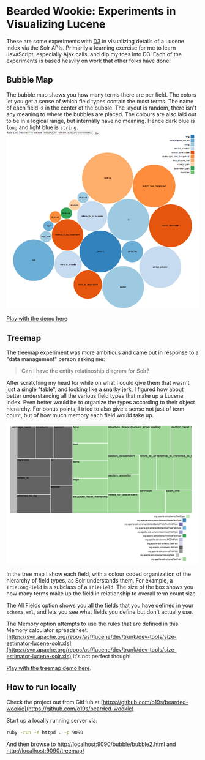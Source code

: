 # Bearded Wookie: Experiments in Visualizing Lucene

These are some experiments with [D3](http://d3js.org) in visualizing details of a Lucene index via the Solr APIs.  Primarily a learning exercise for me to learn JavaScript, especially Ajax calls, and dip my toes into D3.   Each of the experiments is based heavily on work that other folks have done!

## Bubble Map
The bubble map shows you how many terms there are per field.  The colors let you get a sense of which field types contain the most terms.  The name of each field is in the center of the bubble.   The layout is random, there isn't any meaning to where the bubbles are placed.  The colours are also laid out to be in a logical range, but internally have no meaning.  Hence dark blue is `long` and light blue is `string`.
![Bubble Map](bubble_chart_screenshot.png)

[Play with the demo here](http://opensourceconnections.com/bearded-wookie/bubble/bubble2.html)


## Treemap

The treemap experiment was more ambitious and came out in response to a "data management" person asking me:
> Can I have the entity relatinoship diagram for Solr?

After scratching my head for while on what I could give them that wasn't just a single "table", and looking like a snarky jerk, I figured how about better understanding all the various field types that make up a Lucene index.   Even better would be to organize the types according to their object hierarchy.  For bonus points, I tried to also give a sense not just of term count, but of how much memory each field would take up.

![](opensourceconnections_com_bearded-wookie_treemap_.png)

In the tree map I show each field, with a colour coded organization of the hierarchy of field types, as Solr understands them.  For example, a `TrieLongField` is a subclass of a `TrieField`.   The size of the box shows you how many terms make up the field in relationship to overall term count size.

The All Fields option shows you all the fields that you have defined in your `schema.xml`, and lets you see what fields you define but don't actually use.

The Memory option attempts to use the rules that are defined in this Memory calculator spreadsheet:
[https://svn.apache.org/repos/asf/lucene/dev/trunk/dev-tools/size-estimator-lucene-solr.xls](https://svn.apache.org/repos/asf/lucene/dev/trunk/dev-tools/size-estimator-lucene-solr.xls)   It's not perfect though!

[Play with the treemap demo here](http://opensourceconnections.com/bearded-wookie/treemap/).


## How to run locally

Check the project out from GitHub at [https://github.com/o19s/bearded-wookie](https://github.com/o19s/bearded-wookie)

Start up a locally running server via:

```bash
ruby -run -e httpd . -p 9090
```

And then browse to [http://localhost:9090/bubble/bubble2.html](http://localhost:9090/bubble/bubble2.html) and [http://localhost:9090/treemap/](http://localhost:9090/treemap/)
